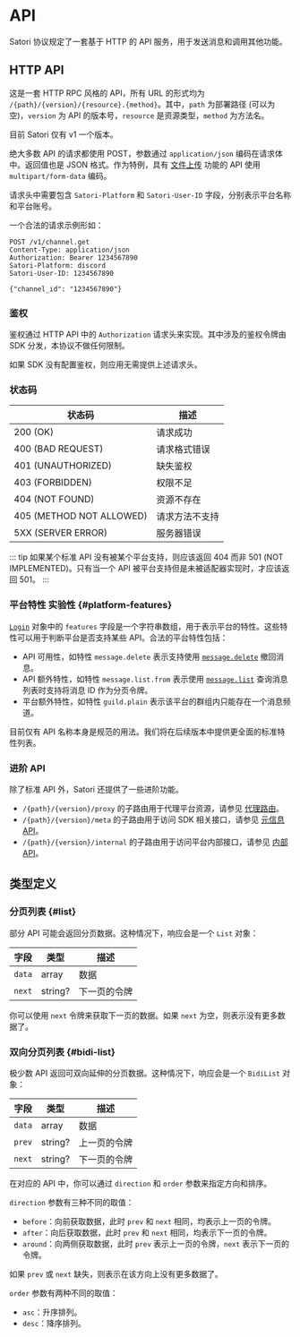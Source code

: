 # API

Satori 协议规定了一套基于 HTTP 的 API 服务，用于发送消息和调用其他功能。

## HTTP API

这是一套 HTTP RPC 风格的 API，所有 URL 的形式均为 `/{path}/{version}/{resource}.{method}`。其中，`path` 为部署路径 (可以为空)，`version` 为 API 的版本号，`resource` 是资源类型，`method` 为方法名。

目前 Satori 仅有 v1 一个版本。

绝大多数 API 的请求都使用 POST，参数通过 `application/json` 编码在请求体中。返回值也是 JSON 格式。作为特例，具有 [文件上传](../advanced/resource.md#api-upload-create) 功能的 API 使用 `multipart/form-data` 编码。

请求头中需要包含 `Satori-Platform` 和 `Satori-User-ID` 字段，分别表示平台名称和平台账号。

一个合法的请求示例形如：

```text
POST /v1/channel.get
Content-Type: application/json
Authorization: Bearer 1234567890
Satori-Platform: discord
Satori-User-ID: 1234567890

{"channel_id": "1234567890"}
```

### 鉴权

鉴权通过 HTTP API 中的 `Authorization` 请求头来实现。其中涉及的鉴权令牌由 SDK 分发，本协议不做任何限制。

如果 SDK 没有配置鉴权，则应用无需提供上述请求头。

### 状态码

| 状态码 | 描述 |
| --- | --- |
| 200 (OK) | 请求成功 |
| 400 (BAD REQUEST) | 请求格式错误 |
| 401 (UNAUTHORIZED) | 缺失鉴权 |
| 403 (FORBIDDEN) | 权限不足 |
| 404 (NOT FOUND) | 资源不存在 |
| 405 (METHOD NOT ALLOWED) | 请求方法不支持 |
| 5XX (SERVER ERROR) | 服务器错误 |

::: tip
如果某个标准 API 没有被某个平台支持，则应该返回 404 而非 501 (NOT IMPLEMENTED)。只有当一个 API 被平台支持但是未被适配器实现时，才应该返回 501。
:::

### 平台特性 <badge type="warning">实验性</badge> {#platform-features}

[`Login`](../resources/login.md) 对象中的 `features` 字段是一个字符串数组，用于表示平台的特性。这些特性可以用于判断平台是否支持某些 API。合法的平台特性包括：

- API 可用性，如特性 `message.delete` 表示支持使用 [`message.delete`](../resources/message.md#api-message-delete) 撤回消息。
- API 额外特性，如特性 `message.list.from` 表示使用 [`message.list`](../resources/message.md#api-message-create) 查询消息列表时支持将消息 ID 作为分页令牌。
- 平台额外特性，如特性 `guild.plain` 表示该平台的群组内只能存在一个消息频道。

目前仅有 API 名称本身是规范的用法。我们将在后续版本中提供更全面的标准特性列表。

### 进阶 API

除了标准 API 外，Satori 还提供了一些进阶功能。

- `/{path}/{version}/proxy` 的子路由用于代理平台资源，请参见 [代理路由](../advanced/resource.md#proxy-route)。
- `/{path}/{version}/meta` 的子路由用于访问 SDK 相关接口，请参见 [元信息 API](../advanced/meta.md#api)。
- `/{path}/{version}/internal` 的子路由用于访问平台内部接口，请参见 [内部 API](../advanced/internal.md)。

## 类型定义

### 分页列表 {#list}

部分 API 可能会返回分页数据。这种情况下，响应会是一个 `List` 对象：

| 字段 | 类型 | 描述 |
| --- | --- | --- |
| `data` | array | 数据 |
| `next` | string? | 下一页的令牌 |

你可以使用 `next` 令牌来获取下一页的数据。如果 `next` 为空，则表示没有更多数据了。

### 双向分页列表 {#bidi-list}

极少数 API 返回可双向延伸的分页数据。这种情况下，响应会是一个 `BidiList` 对象：

| 字段 | 类型 | 描述 |
| --- | --- | --- |
| `data` | array | 数据 |
| `prev` | string? | 上一页的令牌 |
| `next` | string? | 下一页的令牌 |

在对应的 API 中，你可以通过 `direction` 和 `order` 参数来指定方向和排序。

`direction` 参数有三种不同的取值：

- `before`：向前获取数据，此时 `prev` 和 `next` 相同，均表示上一页的令牌。
- `after`：向后获取数据，此时 `prev` 和 `next` 相同，均表示下一页的令牌。
- `around`：向两侧获取数据，此时 `prev` 表示上一页的令牌，`next` 表示下一页的令牌。

如果 `prev` 或 `next` 缺失，则表示在该方向上没有更多数据了。

`order` 参数有两种不同的取值：

- `asc`：升序排列。
- `desc`：降序排列。
